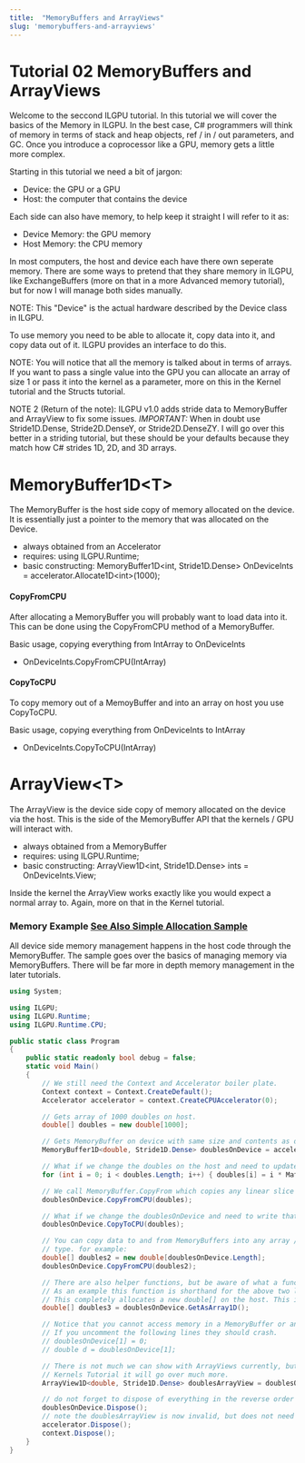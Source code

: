 ```yaml
---
title:  "MemoryBuffers and ArrayViews"
slug: 'memorybuffers-and-arrayviews'
---
```


# Tutorial 02 MemoryBuffers and ArrayViews

Welcome to the seccond ILGPU tutorial. In this tutorial we will cover the basics
of the Memory in ILGPU. In the best case, C# programmers will think of memory
in terms of stack and heap objects, ref / in / out parameters, and GC. Once you
introduce a coprocessor like a GPU, memory gets a little more complex.

Starting in this tutorial we need a bit of jargon:

* Device: the GPU or a GPU
* Host: the computer that contains the device

Each side can also have memory, to help keep it straight I will refer to it as:

* Device Memory: the GPU memory
* Host Memory: the CPU memory

In most computers, the host and device each have there own seperate memory. There are some ways
to pretend that they share memory in ILGPU, like ExchangeBuffers (more on that in a more Advanced
memory tutorial), but for now I will manage both sides manually.

NOTE: This "Device" is the actual hardware described by the Device class in ILGPU.

To use memory you need to be able to allocate it, copy data into it, and copy data out of it.
ILGPU provides an interface to do this.

NOTE: You will notice that all the memory is talked about in terms of arrays. If you want to pass
a single value into the GPU you can allocate an array of size 1 or pass it into the kernel as a
parameter, more on this in the Kernel tutorial and the Structs tutorial.

NOTE 2 (Return of the note): ILGPU v1.0 adds stride data to MemoryBuffer and ArrayView to fix
some issues. *IMPORTANT:* When in doubt use Stride1D.Dense, Stride2D.DenseY, or Stride2D.DenseZY.
I will go over this better in a striding tutorial, but these should be your defaults because they
match how C# strides 1D, 2D, and 3D arrays.

# MemoryBuffer1D\<T\>

The MemoryBuffer is the host side copy of memory allocated on the device. It is essentially just a
pointer to the memory that was allocated on the Device.

* always obtained from an Accelerator
* requires: using ILGPU.Runtime;
* basic constructing: MemoryBuffer1D\<int, Stride1D.Dense\> OnDeviceInts = accelerator.Allocate1D\<int\>(1000);

#### CopyFromCPU

After allocating a MemoryBuffer you will probably want to load data into it. This can be done
using the CopyFromCPU method of a MemoryBuffer.

Basic usage, copying everything from IntArray to OnDeviceInts

* OnDeviceInts.CopyFromCPU(IntArray)

#### CopyToCPU

To copy memory out of a MemoyBuffer and into an array on host you use CopyToCPU.

Basic usage, copying everything from OnDeviceInts to IntArray

* OnDeviceInts.CopyToCPU(IntArray)

# ArrayView\<T\>

The ArrayView is the device side copy of memory allocated on the device via the host. This is the side of the
MemoryBuffer
API that the kernels / GPU will interact with.

* always obtained from a MemoryBuffer
* requires: using ILGPU.Runtime;
* basic constructing: ArrayView1D\<int, Stride1D.Dense\> ints = OnDeviceInts.View;

Inside the kernel the ArrayView works exactly like you would expect a normal array to. Again, more on that in the
Kernel tutorial.

### Memory Example [See Also Simple Allocation Sample](https://github.com/m4rs-mt/ILGPU/tree/master/Samples/SimpleAlloc)

All device side memory management happens in the host code through the MemoryBuffer.
The sample goes over the basics of managing memory via MemoryBuffers. There will be far more
in depth memory management in the later tutorials.

```C#
using System;

using ILGPU;
using ILGPU.Runtime;
using ILGPU.Runtime.CPU;

public static class Program
{
    public static readonly bool debug = false;
    static void Main()
    {
        // We still need the Context and Accelerator boiler plate.
        Context context = Context.CreateDefault();
        Accelerator accelerator = context.CreateCPUAccelerator(0);

        // Gets array of 1000 doubles on host.
        double[] doubles = new double[1000];

        // Gets MemoryBuffer on device with same size and contents as doubles.
        MemoryBuffer1D<double, Stride1D.Dense> doublesOnDevice = accelerator.Allocate1D(doubles);

        // What if we change the doubles on the host and need to update the device side memory?
        for (int i = 0; i < doubles.Length; i++) { doubles[i] = i * Math.PI; }

        // We call MemoryBuffer.CopyFrom which copies any linear slice of doubles into the device side memory.
        doublesOnDevice.CopyFromCPU(doubles);

        // What if we change the doublesOnDevice and need to write that data into host memory?
        doublesOnDevice.CopyToCPU(doubles);

        // You can copy data to and from MemoryBuffers into any array / span / memorybuffer that allocates the same
        // type. for example:
        double[] doubles2 = new double[doublesOnDevice.Length];
        doublesOnDevice.CopyFromCPU(doubles2);

        // There are also helper functions, but be aware of what a function does.
        // As an example this function is shorthand for the above two lines.
        // This completely allocates a new double[] on the host. This is slow.
        double[] doubles3 = doublesOnDevice.GetAsArray1D();

        // Notice that you cannot access memory in a MemoryBuffer or an ArrayView from host code.
        // If you uncomment the following lines they should crash.
        // doublesOnDevice[1] = 0;
        // double d = doublesOnDevice[1];

        // There is not much we can show with ArrayViews currently, but in the 
        // Kernels Tutorial it will go over much more.
        ArrayView1D<double, Stride1D.Dense> doublesArrayView = doublesOnDevice.View;

        // do not forget to dispose of everything in the reverse order you constructed it.
        doublesOnDevice.Dispose();
        // note the doublesArrayView is now invalid, but does not need to be disposed.
        accelerator.Dispose();
        context.Dispose();
    }
}
```
